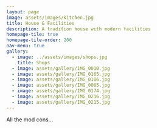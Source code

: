 ```yaml
---
layout: page
image: assets/images/kitchen.jpg
title: House & Facilities
description: A tradition house with modern facilities 
homepage-tile: true
homepage-tile-order: 200
nav-menu: true
gallery:
  - image: ../assets/images/shops.jpg
    title: Shops
  - image: assets/gallery/IMG_0010.jpg
  - image: assets/gallery/IMG_0165.jpg
  - image: assets/gallery/IMG_0106.jpg
  - image: assets/gallery/IMG_0085.jpg
  - image: assets/gallery/IMG_0174.jpg
  - image: assets/gallery/IMG_0216.jpg
  - image: assets/gallery/IMG_0215.jpg
---
```


All the mod cons...